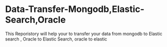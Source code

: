 # Data-Transfer-Mongodb,Elastic-Search,Oracle


This Reporistory will help your to transfer your data from mongodb to Elastic search , Oracle to Elastic Search, oracle to elastic
